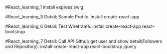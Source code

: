 #React_learning_1
install express swig

#React_learning_3
Detail: Sample Profile.
install create-react-app

#React_learning_6
Detail: Test Wireframe.
install create-react-app react-bootstrap

#React_learning_7
Detail: Call API Github get user and show detail(Followers and Repository).
install create-react-app react-bootstrap jquery